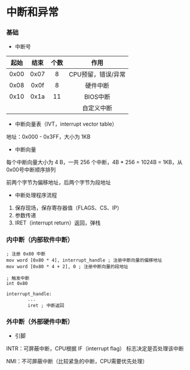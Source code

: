 # 中断和异常



### 基础

* 中断号

| 起始 | 结束 | 个数 |        作用        |
| :--: | :--: | :--: | :----------------: |
| 0x00 | 0x07 |  8   | CPU预留，错误/异常 |
| 0x08 | 0x0f |  8   |      硬件中断      |
| 0x10 | 0x1a |  11  |      BIOS中断      |
|      |      |      |     自定义中断     |



* 中断向量表（IVT，interrupt vector table）

地址：0x000 - 0x3FF，大小为 1KB



* 中断向量

每个中断向量大小为 4 B，一共 256 个中断，4B * 256 = 1024B = 1KB，从 0x00号中断顺序排列

前两个字节为偏移地址，后两个字节为段地址



* 中断处理程序流程

1. 保存现场，保存寄存器值（FLAGS、CS、IP）
2. 参数传递
3. IRET（interrupt return）返回，弹栈



### 内中断（内部软件中断）

```assembly
; 注册 0x80 中断
mov word [0x80 * 4], interrupt_handle ; 注册中断向量的偏移地址
mov word [0x80 * 4 + 2], 0 ; 注册中断向量的段地址

; 触发中断
int 0x80

interrupt_handle:
		...
		iret ; 中断返回
```



### 外中断（外部硬件中断）

* 引脚

INTR：可屏蔽中断，CPU根据 IF（interrupt flag） 标志决定是否处理该中断

NMI：不可屏蔽中断（比较紧急的中断，CPU需要优先处理）